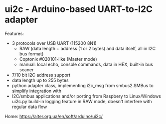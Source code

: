 # ui2c - Arduino-based UART-to-I2C adapter 

Features:
 
* 3 protocols over USB UART (115200 8N1)
    * RAW (data length + address (1 or 2 bytes) and data itself, all in I2C bus format)
    * Coptonix #020101-like (Master mode)
    * manual: local echo, console commands, data in HEX, built-in bus scaner 
* 7/10 bit I2C address support
* data length up to 255 bytes
* python adapter class, implementing i2c_msg from smbus2.SMBus to simplify integration with 
*   I2C/smbus applications and/or porting from Raspbery to Linux/Windows ui2c.py
    build-in logging feature in RAW mode, doesn't interfere with regular data flow 
    
Home: https://alter.org.ua/en/soft/arduino/ui2c/
